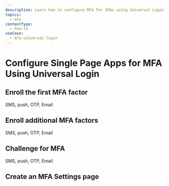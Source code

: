 ```yaml
---
description: Learn how to configure MFA for SPAs using Universal Login.
topics:
  - mfa
contentType:
  - how-to
useCase:
  - mfa-universal-login
---
```

# Configure Single Page Apps for MFA Using Universal Login

## Enroll the first MFA factor

SMS, push, OTP, Email

## Enroll additional MFA factors

SMS, push, OTP, Email

## Challenge for MFA

SMS, push, OTP, Email

## Create an MFA Settings page

